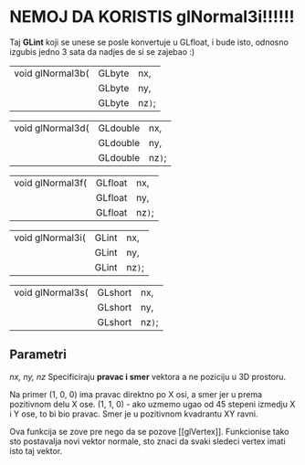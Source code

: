 # NEMOJ DA KORISTIS glNormal3**i**!!!!!!

Taj **GLint** koji se unese se posle konvertuje u GLfloat, i bude isto, odnosno izgubis jedno 3 sata da nadjes de si se zajebao :)

|                  |        |        |
| ---------------- | ------ | ------ |
| void glNormal3b( | GLbyte | nx,    |
|                  | GLbyte | ny,    |
|                  | GLbyte | nz`)`; |

|                  |          |        |
| ---------------- | -------- | ------ |
| void glNormal3d( | GLdouble | nx,    |
|                  | GLdouble | ny,    |
|                  | GLdouble | nz`)`; |

|                  |         |        |
| ---------------- | ------- | ------ |
| void glNormal3f( | GLfloat | nx,    |
|                  | GLfloat | ny,    |
|                  | GLfloat | nz`)`; |

|                  |       |        |
| ---------------- | ----- | ------ |
| void glNormal3i( | GLint | nx,    |
|                  | GLint | ny,    |
|                  | GLint | nz`)`; |

|                  |         |        |
| ---------------- | ------- | ------ |
| void glNormal3s( | GLshort | nx,    |
|                  | GLshort | ny,    |
|                  | GLshort | nz`)`; |

## Parametri

*nx, ny, nz*
Specificiraju **pravac i smer** vektora a ne poziciju u 3D prostoru.

Na primer (1, 0, 0) ima pravac direktno po X osi, a smer jer u prema pozitivnom delu X ose.
(1, 1, 0) - ako uzmemo ugao od 45 stepeni izmedju X i Y ose, to bi bio pravac. Smer je u pozitivnom kvadrantu XY ravni.

Ova funkcija se zove pre nego da se pozove [[glVertex]]. 
Funkcionise tako sto postavalja novi vektor normale, sto znaci da svaki sledeci vertex imati isto taj vektor.
